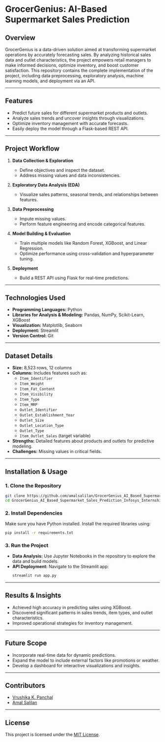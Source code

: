 # **GrocerGenius: AI-Based Supermarket Sales Prediction**  

## **Overview**  
GrocerGenius is a data-driven solution aimed at transforming supermarket operations by accurately forecasting sales. By analyzing historical sales data and outlet characteristics, the project empowers retail managers to make informed decisions, optimize inventory, and boost customer satisfaction. This repository contains the complete implementation of the project, including data preprocessing, exploratory analysis, machine learning models, and deployment via an API.

---

## **Features**  
- Predict future sales for different supermarket products and outlets.  
- Analyze sales trends and uncover insights through visualizations.  
- Optimize inventory management with accurate forecasts.  
- Easily deploy the model through a Flask-based REST API.  

---

## **Project Workflow**  
1. **Data Collection & Exploration**  
   - Define objectives and inspect the dataset.  
   - Address missing values and data inconsistencies.  

2. **Exploratory Data Analysis (EDA)**  
   - Visualize sales patterns, seasonal trends, and relationships between features.  

3. **Data Preprocessing**  
   - Impute missing values.  
   - Perform feature engineering and encode categorical features.  

4. **Model Building & Evaluation**  
   - Train multiple models like Random Forest, XGBoost, and Linear Regression.  
   - Optimize performance using cross-validation and hyperparameter tuning.  

5. **Deployment**  
   - Build a REST API using Flask for real-time predictions.  

---

## **Technologies Used**  
- **Programming Languages:** Python  
- **Libraries for Analysis & Modeling:** Pandas, NumPy, Scikit-Learn, XGBoost  
- **Visualization:** Matplotlib, Seaborn  
- **Deployment:** Streamlit  
- **Version Control:** Git  

---

## **Dataset Details**  
- **Size:** 8,523 rows, 12 columns  
- **Columns:** Includes features such as:  
  - `Item_Identifier`  
  - `Item_Weight`  
  - `Item_Fat_Content`  
  - `Item_Visibility`  
  - `Item_Type`  
  - `Item_MRP`  
  - `Outlet_Identifier`  
  - `Outlet_Establishment_Year`  
  - `Outlet_Size`  
  - `Outlet_Location_Type`  
  - `Outlet_Type`  
  - `Item_Outlet_Sales` (target variable)  
- **Strengths:** Detailed features about products and outlets for predictive modeling.  
- **Challenges:** Missing values in critical fields.  

---

## **Installation & Usage**  

### **1. Clone the Repository**  
```bash
git clone https://github.com/amalsalilan/GrocerGenius_AI_Based_Supermarket_Sales_Prediction_Infosys_Internship_Oct2024.git
cd GrocerGenius_AI_Based_Supermarket_Sales_Prediction_Infosys_Internship_Oct2024
```

### **2. Install Dependencies**  
Make sure you have Python installed. Install the required libraries using:  
```bash
pip install -r requirements.txt
```

### **3. Run the Project**  
- **Data Analysis:** Use Jupyter Notebooks in the repository to explore the data and build models.  
- **API Deployment:** Navigate to the Streamlit app:  
  ```bash
  streamlit run app.py
  ```
---

## **Results & Insights**  
- Achieved high accuracy in predicting sales using XGBoost.  
- Discovered significant patterns in sales trends, item types, and outlet characteristics.  
- Improved operational strategies for inventory management.  

---

## **Future Scope**  
- Incorporate real-time data for dynamic predictions.  
- Expand the model to include external factors like promotions or weather.  
- Develop a dashboard for interactive visualizations and insights.  

---

## **Contributors**  
- [Vrushika K. Panchal](https://github.com/vrushika-k-panchal)  
- [Amal Salilan](https://github.com/amalsalilan)  

---

## **License**  
This project is licensed under the [MIT License](LICENSE).  
